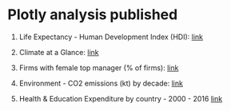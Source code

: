 # Plotly analysis published


1. Life Expectancy - Human Development Index (HDI):  [link](http://rpubs.com/Juanma7/378876)

2. Climate at a Glance: [link](http://rpubs.com/Juanma7/484018)

3. Firms with female top manager (% of firms): [link](http://rpubs.com/Juanma7/382414)

4. Environment - CO2 emissions (kt) by decade: [link](https://juanmaintro.netlify.com/2019/05/10/co2-emissions-kt-by-decade/)

5. Health & Education Expenditure by country - 2000 - 2016  [link](https://bit.ly/2W6tZLM)

